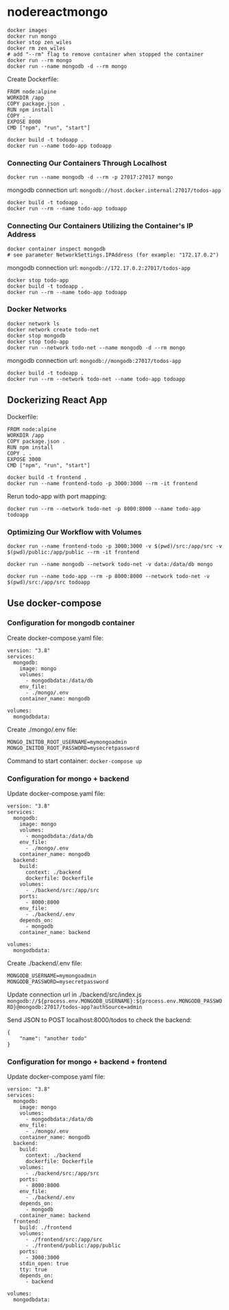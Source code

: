 # nodereactmongo

```
docker images
docker run mongo
docker stop zen_wiles
docker rm zen_wiles
# add "--rm" flag to remove container when stopped the container
docker run --rm mongo
docker run --name mongodb -d --rm mongo
```
Create Dockerfile:
```
FROM node:alpine
WORKDIR /app
COPY package.json .
RUN npm install
COPY . .
EXPOSE 8000
CMD ["npm", "run", "start"]
```

```
docker build -t todoapp .
docker run --name todo-app todoapp
```

### Connecting Our Containers Through Localhost
```
docker run --name mongodb -d --rm -p 27017:27017 mongo
```
mongodb connection url:
`mongodb://host.docker.internal:27017/todos-app`
```
docker build -t todoapp .
docker run --rm --name todo-app todoapp
```
### Connecting Our Containers Utilizing the Container's IP Address
```
docker container inspect mongodb
# see parameter NetworkSettings.IPAddress (for example: "172.17.0.2")
```
mongodb connection url:
`mongodb://172.17.0.2:27017/todos-app`
```
docker stop todo-app
docker build -t todoapp .
docker run --rm --name todo-app todoapp
```

### Docker Networks
```
docker network ls
docker network create todo-net
docker stop mongodb 
docker stop todo-app
docker run --network todo-net --name mongodb -d --rm mongo
```
mongodb connection url:
`mongodb://mongodb:27017/todos-app`
```
docker build -t todoapp .
docker run --rm --network todo-net --name todo-app todoapp
```

## Dockerizing React App
Dockerfile:
```
FROM node:alpine
WORKDIR /app
COPY package.json .
RUN npm install
COPY . .
EXPOSE 3000
CMD ["npm", "run", "start"]
```

```
docker build -t frontend .
docker run --name frontend-todo -p 3000:3000 --rm -it frontend
```

Rerun todo-app with port mapping:
```
docker run --rm --network todo-net -p 8000:8000 --name todo-app todoapp
```

### Optimizing Our Workflow with Volumes
```
docker run --name frontend-todo -p 3000:3000 -v $(pwd)/src:/app/src -v $(pwd)/public:/app/public --rm -it frontend

docker run --name mongodb --network todo-net -v data:/data/db mongo

docker run --name todo-app --rm -p 8000:8000 --network todo-net -v $(pwd)/src:/app/src todoapp
```

## Use docker-compose
### Configuration for mongodb container
Create docker-compose.yaml file:
```
version: "3.8"
services:
  mongodb:
    image: mongo
    volumes:
      - mongodbdata:/data/db
    env_file:
      - ./mongo/.env
    container_name: mongodb

volumes:
  mongodbdata:
```
Create ./mongo/.env file:
```
MONGO_INITDB_ROOT_USERNAME=mymongoadmin
MONGO_INITDB_ROOT_PASSWORD=mysecretpassword
```
Command to start container: `docker-compose up`
### Configuration for mongo + backend
Update docker-compose.yaml file:
```
version: "3.8"
services:
  mongodb:
    image: mongo
    volumes:
      - mongodbdata:/data/db
    env_file:
      - ./mongo/.env
    container_name: mongodb
  backend:
    build:
      context: ./backend
      dockerfile: Dockerfile
    volumes:
      - ./backend/src:/app/src
    ports:
      - 8000:8000
    env_file:
      - ./backend/.env
    depends_on: 
      - mongodb
    container_name: backend

volumes:
  mongodbdata:
```
Create ./backend/.env file:
```
MONGODB_USERNAME=mymongoadmin
MONGODB_PASSWORD=mysecretpassword
```
Update connection url in ./backend/src/index.js
``mongodb://${process.env.MONGODB_USERNAME}:${process.env.MONGODB_PASSWORD}@mongodb:27017/todos-app?authSource=admin``

Send JSON to POST localhost:8000/todos to check the backend:
```
{
    "name": "another todo"
}
```
### Configuration for mongo + backend + frontend
Update docker-compose.yaml file:
```
version: "3.8"
services:
  mongodb:
    image: mongo
    volumes:
      - mongodbdata:/data/db
    env_file:
      - ./mongo/.env
    container_name: mongodb
  backend:
    build:
      context: ./backend
      dockerfile: Dockerfile
    volumes:
      - ./backend/src:/app/src
    ports:
      - 8000:8000
    env_file:
      - ./backend/.env
    depends_on: 
      - mongodb
    container_name: backend
  frontend:
    build: ./frontend
    volumes:
      - ./frontend/src:/app/src
      - ./frontend/public:/app/public
    ports:
      - 3000:3000
    stdin_open: true
    tty: true
    depends_on:
      - backend

volumes:
  mongodbdata:
```
